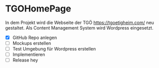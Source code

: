 # TGOHomePage

In dem Projekt wird die Webseite der TGÖ https://tgoetigheim.com/ neu gestaltet.
Als Content Management System wird Wordpress eingesetzt.

- [x] GitHub Repo anlegen
- [ ] Mockups erstellen
- [ ] Test Umgebung für Wordpress erstellen
- [ ] Implementieren
- [ ] Release
hey
